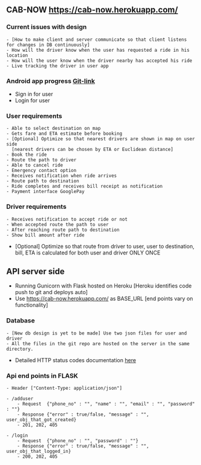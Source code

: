 ## CAB-NOW		https://cab-now.herokuapp.com/

### Current issues with design 
	- [How to make client and server communicate so that client listens for changes in DB continuously]
	- How will the driver know when the user has requested a ride in his location
	- How will the user know when the driver nearby has accepted his ride
	- Live tracking the driver in user app


### Android app progress [Git-link](https://github.com/Zentario/CabNowAndroidApp)
- Sign in for user
- Login for user

### User requirements
	- Able to select destination on map
	- Gets fare and ETA estimate before booking
	- [Optional] Optimize so that nearest drivers are shown in map on user side
	  [nearest drivers can be chosen by ETA or Euclidean distance]
	- Book the ride
	- Route the path to driver
	- Able to cancel ride
	- Emergency contact option
	- Receives notification when ride arrives
	- Route path to destination
	- Ride completes and receives bill receipt as notification
	- Payment interface GooglePay

### Driver requirements
	- Receives notification to accept ride or not
	- When accepted route the path to user
	- After reaching route path to destination
	- Show bill amount after ride

- [Optional] Optimize so that route from driver to user, user to destination, bill, ETA is calculated
   for both user and driver ONLY ONCE


## API server side
- Running Gunicorn with Flask hosted on Heroku [Heroku identifies code push to git and deploys auto]
- Use https://cab-now.herokuapp.com/ as BASE_URL [end points vary on functionality]
### Database
	- [New db design is yet to be made] Use two json files for user and driver
	- All the files in the git repo are hosted on the server in the same directory.

- Detailed HTTP status codes documentation [here](https://www.restapitutorial.com/httpstatuscodes.html)
### Api end points in FLASK 
	- Header ["Content-Type: application/json"]

	- /adduser
		- Request  {"phone_no" : "", "name" : "", "email" : "", "password" : ""}
		- Response {"error" : true/false, "message" : "", user_obj_that_got_created}
		- 201, 202, 405
	
	- /login
		- Request  {"phone_no" : "", "password" : ""}
		- Response {"error" : true/false, "message" : "", user_obj_that_logged_in}
		- 200, 202, 405
